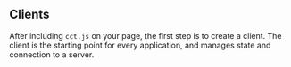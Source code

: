 ## Clients
After including `cct.js` on your page, the first step is to create a client. The client is the starting point for every application, and manages state and connection to a server.
